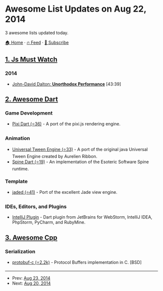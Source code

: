 # Awesome List Updates on Aug 22, 2014

3 awesome lists updated today.

[🏠 Home](/README.md) · [🔥 Feed](https://test.trackawesomelist.com/feed.xml) · [📮 Subscribe](https://trackawesomelist.us17.list-manage.com/subscribe?u=d2f0117aa829c83a63ec63c2f&id=36a103854c)



## [1. Js Must Watch](/content/bolshchikov/js-must-watch/README.md)

### 2014

*   [John-David Dalton: **Unorthodox Performance**](https://www.youtube.com/watch?v=NthmeLEhDDM) \[43:39]

## [2. Awesome Dart](/content/yissachar/awesome-dart/README.md)

### Game Development

*   [Pixi Dart (⭐36)](https://github.com/FedeOmoto/pixi) - A port of the pixi.js rendering engine.

### Animation

*   [Universal Tween Engine (⭐33)](https://github.com/xaguzman/tween-engine-dart) - A port of the original java Universal Tween Engine created by Aurelien Ribbon.
*   [Spine Dart (⭐19)](https://github.com/FedeOmoto/spine) - An implementation of the Esoteric Software Spine runtime.

### Template

*   [jaded (⭐41)](https://github.com/dartist/jaded) - Port of the excellent Jade view engine.

### IDEs, Editors, and Plugins

*   [IntelliJ Plugin](https://www.dartlang.org/tools/webstorm/) - Dart plugin from JetBrains for WebStorm, IntelliJ IDEA, PhpStorm, PyCharm, and RubyMine.

## [3. Awesome Cpp](/content/fffaraz/awesome-cpp/README.md)

### Serialization

*   [protobuf-c (⭐2.2k)](https://github.com/protobuf-c/protobuf-c) - Protocol Buffers implementation in C. \[BSD]

---

- Prev: [Aug 23, 2014](/content/2014/08/23/README.md)
- Next: [Aug 20, 2014](/content/2014/08/20/README.md)